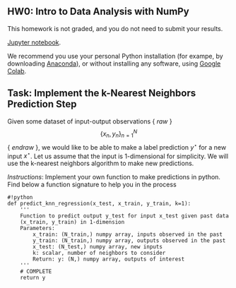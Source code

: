 ## HW0: Intro to Data Analysis with NumPy

This homework is not graded, and you do not need to submit your results.

[Jupyter notebook](HW0/hw0.ipynb).

We recommend you use your personal Python installation (for exampe, by downloading [Anaconda](https://www.anaconda.com/distribution/#download-section)), or without installing any software, using [Google Colab](https://colab.research.google.com/).

## <a name="problem-1">Task: Implement the k-Nearest Neighbors Prediction Step</a>

Given some dataset of input-output observations { *raw* } $$\{x_n,y_n \}^N_{n=1}$$ { *endraw* }, we would like to be able to make a label prediction $y^{\star}$ for a new input $x^{\star}$. Let us assume that the input is 1-dimensional for simplicity. We will use the k-nearest neighbors algorithm to make new predictions.

*Instructions*: Implement your own function to make predictions in python.
Find below a function signature to help you in the process

    #!python
    def predict_knn_regression(x_test, x_train, y_train, k=1):
        '''
        Function to predict output y_test for input x_test given past data
        (x_train, y_train) in 1-dimension
        Parameters:
            x_train: (N_train,) numpy array, inputs observed in the past
            y_train: (N_train,) numpy array, outputs observed in the past
            x_test: (N_test,) numpy array, new inputs
            k: scalar, number of neighbors to consider
            Return: y: (N,) numpy array, outputs of interest
        '''
        # COMPLETE
        return y
